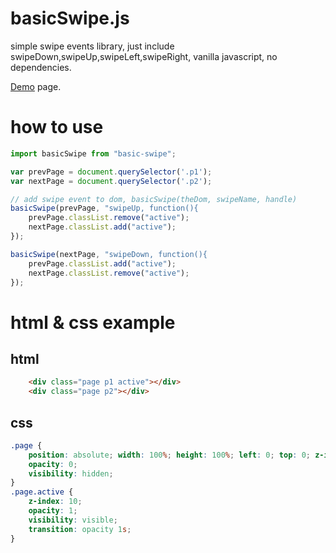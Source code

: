 # basicSwipe.js
simple swipe events library, just include swipeDown,swipeUp,swipeLeft,swipeRight, vanilla javascript, no dependencies.

[Demo](https://taosapp.github.io/basicSwipe.js/) page.

# how to use

```javascript
import basicSwipe from "basic-swipe";

var prevPage = document.querySelector('.p1');
var nextPage = document.querySelector('.p2');

// add swipe event to dom, basicSwipe(theDom, swipeName, handle)
basicSwipe(prevPage, "swipeUp, function(){
    prevPage.classList.remove("active");
    nextPage.classList.add("active");
});

basicSwipe(nextPage, "swipeDown, function(){
    prevPage.classList.add("active");
    nextPage.classList.remove("active");
});
```

# html & css example

## html
```html
    <div class="page p1 active"></div>
    <div class="page p2"></div>
```

## css

```css
.page {
    position: absolute; width: 100%; height: 100%; left: 0; top: 0; z-index: 1;
    opacity: 0;
    visibility: hidden;
}
.page.active {
    z-index: 10;
    opacity: 1;
    visibility: visible;
    transition: opacity 1s;
}
```